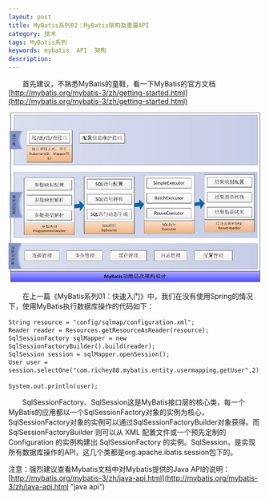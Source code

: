 ```yaml
---
layout: post
title: MyBatis系列02：MyBatis架构及重要API
category: 技术
tags: MyBatis系列
keywords: mybatis  API  架构
description: 
---
```


　　首先建议，不熟悉MyBatis的童鞋，看一下MyBatis的官方文档[http://mybatis.org/mybatis-3/zh/getting-started.html](http://mybatis.org/mybatis-3/zh/getting-started.html)

![14060701](/public/img/tec/2014-06-07_mybatis01.jpg)

　　在上一篇《MyBatis系列01：快速入门》中，我们在没有使用Spring的情况下，使用MyBatis执行数据库操作的代码如下：

	String resource = "config/sqlmap/configuration.xml";
	Reader reader = Resources.getResourceAsReader(resource);
	SqlSessionFactory sqlMapper = new SqlSessionFactoryBuilder().build(reader);
	SqlSession session = sqlMapper.openSession();
	User user = session.selectOne("com.richey88.mybatis.entity.usermapping.getUser",2);
	
	System.out.println(user);

　　SqlSessionFactory、SqlSession这是MyBatis接口层的核心类，每一个MyBatis的应用都以一个SqlSessionFactory对象的实例为核心，SqlSessionFactory对象的实例可以通过SqlSessionFactoryBuilder对象获得。而 SqlSessionFactoryBuilder 则可以从 XML 配置文件或一个预先定制的 Configuration 的实例构建出 SqlSessionFactory 的实例。SqlSession，是实现所有数据库操作的API，这几个类都是org.apache.ibatis.session包下的。

注意：强烈建议查看Mybatis文档中对Mybatis提供的Java API的说明：[http://mybatis.org/mybatis-3/zh/java-api.html](http://mybatis.org/mybatis-3/zh/java-api.html "java api")

